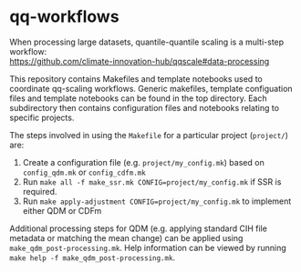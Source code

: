 # qq-workflows

When processing large datasets,
quantile-quantile scaling is a multi-step workflow:  
https://github.com/climate-innovation-hub/qqscale#data-processing

This repository contains Makefiles and template notebooks used to coordinate qq-scaling workflows.
Generic makefiles, template configuation files and template notebooks can be found in the top directory.
Each subdirectory then contains configuration files and notebooks relating to specific projects.

The steps involved in using the `Makefile` for a particular project (`project/`) are:
1. Create a configuration file (e.g. `project/my_config.mk`) based on `config_qdm.mk` or `config_cdfm.mk`
1. Run `make all -f make_ssr.mk CONFIG=project/my_config.mk` if SSR is required.
1. Run `make apply-adjustment CONFIG=project/my_config.mk` to implement either QDM or CDFm

Additional processing steps for QDM
(e.g. applying standard CIH file metadata or matching the mean change)
can be applied using `make_qdm_post-processing.mk`.
Help information can be viewed by running `make help -f make_qdm_post-processing.mk`.
